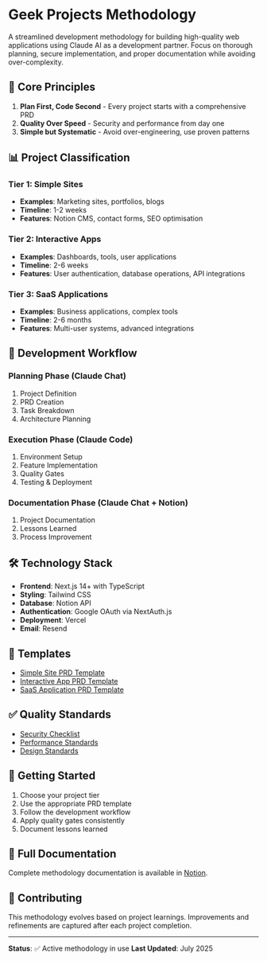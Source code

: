 # Geek Projects Methodology

A streamlined development methodology for building high-quality web applications using Claude AI as a development partner. Focus on thorough planning, secure implementation, and proper documentation while avoiding over-complexity.

## 🎯 Core Principles

1. **Plan First, Code Second** - Every project starts with a comprehensive PRD
2. **Quality Over Speed** - Security and performance from day one
3. **Simple but Systematic** - Avoid over-engineering, use proven patterns

## 📊 Project Classification

### Tier 1: Simple Sites
- **Examples**: Marketing sites, portfolios, blogs
- **Timeline**: 1-2 weeks
- **Features**: Notion CMS, contact forms, SEO optimisation

### Tier 2: Interactive Apps
- **Examples**: Dashboards, tools, user applications
- **Timeline**: 2-6 weeks  
- **Features**: User authentication, database operations, API integrations

### Tier 3: SaaS Applications
- **Examples**: Business applications, complex tools
- **Timeline**: 2-6 months
- **Features**: Multi-user systems, advanced integrations

## 🔄 Development Workflow

### Planning Phase (Claude Chat)
1. Project Definition
2. PRD Creation
3. Task Breakdown
4. Architecture Planning

### Execution Phase (Claude Code)
1. Environment Setup
2. Feature Implementation
3. Quality Gates
4. Testing & Deployment

### Documentation Phase (Claude Chat + Notion)
1. Project Documentation
2. Lessons Learned
3. Process Improvement

## 🛠 Technology Stack

- **Frontend**: Next.js 14+ with TypeScript
- **Styling**: Tailwind CSS
- **Database**: Notion API
- **Authentication**: Google OAuth via NextAuth.js
- **Deployment**: Vercel
- **Email**: Resend

## 📝 Templates

- [Simple Site PRD Template](./templates/simple-site-prd.md)
- [Interactive App PRD Template](./templates/interactive-app-prd.md)
- [SaaS Application PRD Template](./templates/saas-app-prd.md)

## ✅ Quality Standards

- [Security Checklist](./checklists/security-checklist.md)
- [Performance Standards](./checklists/performance-checklist.md)
- [Design Standards](./checklists/design-checklist.md)

## 🚀 Getting Started

1. Choose your project tier
2. Use the appropriate PRD template
3. Follow the development workflow
4. Apply quality gates consistently
5. Document lessons learned

## 📖 Full Documentation

Complete methodology documentation is available in [Notion](https://www.notion.so/23c1496dd4a381fab1f6c6e1cb767693).

## 🤝 Contributing

This methodology evolves based on project learnings. Improvements and refinements are captured after each project completion.

---

**Status**: ✅ Active methodology in use
**Last Updated**: July 2025